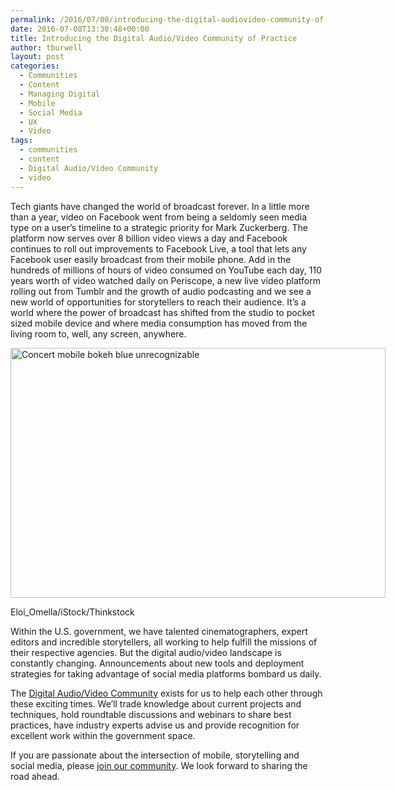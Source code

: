```yaml
---
permalink: /2016/07/08/introducing-the-digital-audiovideo-community-of-practice/
date: 2016-07-08T13:30:48+00:00
title: Introducing the Digital Audio/Video Community of Practice
author: tburwell
layout: post
categories:
  - Communities
  - Content
  - Managing Digital
  - Mobile
  - Social Media
  - UX
  - Video
tags:
  - communities
  - content
  - Digital Audio/Video Community
  - video
---
```


Tech giants have changed the world of broadcast forever. In a little more than a year, video on Facebook went from being a seldomly seen media type on a user’s timeline to a strategic priority for Mark Zuckerberg. The platform now serves over 8 billion video views a day and Facebook continues to roll out improvements to Facebook Live, a tool that lets any Facebook user easily broadcast from their mobile phone. Add in the hundreds of millions of hours of video consumed on YouTube each day, 110 years worth of video watched daily on Periscope, a new live video platform rolling out from Tumblr and the growth of audio podcasting and we see a new world of opportunities for storytellers to reach their audience. It’s a world where the power of broadcast has shifted from the studio to pocket sized mobile device and where media consumption has moved from the living room to, well, any screen, anywhere.

<div id="attachment_363961" style="width: 610px" class="wp-caption aligncenter">
  <img class="size-full wp-image-363961" src="https://s3.amazonaws.com/sitesusa/wp-content/uploads/sites/212/2016/07/600-x-400-Concert-mobile-bokeh-blue-unrecognizable-Eloi_Omella-iStock-Thinkstock-496448965.jpg" alt="Concert mobile bokeh blue unrecognizable" width="600" height="400" />
  
  <p class="wp-caption-text">
    Eloi_Omella/iStock/Thinkstock
  </p>
</div>

Within the U.S. government, we have talented cinematographers, expert editors and incredible storytellers, all working to help fulfill the missions of their respective agencies. But the digital audio/video landscape is constantly changing. Announcements about new tools and deployment strategies for taking advantage of social media platforms bombard us daily.

The [Digital Audio/Video Community](https://www.digitalgov.gov/communities/digital-audio-video-community-of-practice) exists for us to help each other through these exciting times. We’ll trade knowledge about current projects and techniques, hold roundtable discussions and webinars to share best practices, have industry experts advise us and provide recognition for excellent work within the government space.

If you are passionate about the intersection of mobile, storytelling and social media, please [join our community](https://www.digitalgov.gov/communities/digital-audio-video-community-of-practice/). We look forward to sharing the road ahead.